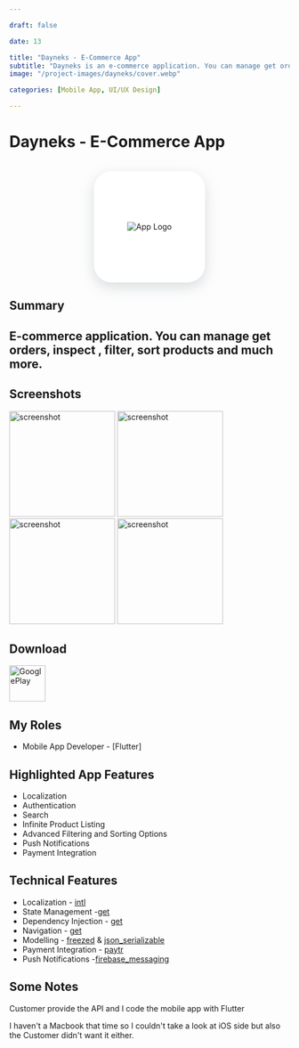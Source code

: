 ```yaml
---

draft: false

date: 13

title: "Dayneks - E-Commerce App"
subtitle: "Dayneks is an e-commerce application. You can manage get orders, inspect , filter, sort  products and much more."
image: "/project-images/dayneks/cover.webp"

categories: [Mobile App, UI/UX Design]

---
```



# Dayneks - E-Commerce App

<br>

<center>
<div  style="height:200px; width:200px; border-radius:32px; box-shadow: rgba(149, 157, 165, 0.35) 0px 8px 24px;  display: flex; justify-content: center; align-items: center;background-color:white;">
  <img  src="/project-images/dayneks/logo.webp" alt="App Logo" />
</div>
</center>

## Summary 

E-commerce application. You can manage get orders, inspect , filter, sort  products and much more.
---


## Screenshots

<img src="/project-images/dayneks/ss-5.webp" alt="screenshot" width="190"/>
<img src="/project-images/dayneks/ss-3.webp" alt="screenshot" width="190"/>
<img src="/project-images/dayneks/ss-4.webp" alt="screenshot" width="190"/>
<img src="/project-images/dayneks/ss-2.webp" alt="screenshot" width="190"/>

## Download

<a href="[#](https://play.google.com/store/apps/details?id=com.apphile.dayneks)">
  <img src="/images/googleplay.webp" alt="GooglePlay" height="65px"/>
</a>

## My Roles
- Mobile App Developer - [Flutter]


## Highlighted App Features
- Localization
- Authentication
- Search 
- Infinite Product Listing
- Advanced Filtering and Sorting Options
- Push Notifications
- Payment Integration


## Technical Features
- Localization - [intl](https://pub.dev/packages/intl)
- State Management -[get](https://pub.dev/packages/get)
- Dependency Injection - [get](https://pub.dev/packages/get) 
- Navigation - [get](https://pub.dev/packages/get) 
- Modelling - [freezed](https://pub.dev/packages/freezed) & [json_serializable](https://pub.dev/packages/json_serializable)
- Payment Integration - [paytr](https://www.paytr.com)
- Push Notifications -[firebase_messaging](https://pub.dev/packages/firebase_messaging)


## Some Notes
Customer provide the API and I code the mobile app with Flutter

I haven't a Macbook that time so I couldn't take a look at iOS side but also the Customer didn't want it either.
